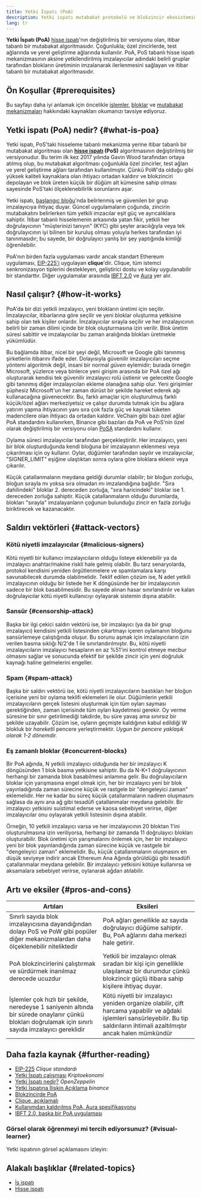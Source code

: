 ```yaml
---
title: Yetki İspatı (PoA)
description: Yetki ispatı mutabakat protokolü ve blokzincir ekosistemindeki rolüne dair bir açıklama.
lang: tr
---
```


**Yetki İspatı (PoA)** [hisse ispatı](/developers/docs/consensus-mechanisms/pos/)'nın değiştirilmiş bir versiyonu olan, itibar tabanlı bir mutabakat algoritmasıdır. Çoğunlukla; özel zincirlerde, test ağlarında ve yerel geliştirme ağlarında kullanılır. PoA, PoS tabanlı hisse ispatı mekanizmasının aksine yetkilendirilmiş imzalayıcılar adındaki belirli gruplar tarafından blokların üretiminin imzalanarak ilerlenmesini sağlayan ve itibar tabanlı bir mutabakat algoritmasıdır.

## Ön Koşullar {#prerequisites}

Bu sayfayı daha iyi anlamak için öncelikle [işlemler](/developers/docs/transactions/), [bloklar](/developers/docs/blocks/) ve [mutabakat mekanizmaları](/developers/docs/consensus-mechanisms/) hakkındaki kaynakları okumanızı tavsiye ediyoruz.

## Yetki ispatı (PoA) nedir? {#what-is-poa}

Yetki ispatı, PoS'taki hisseleme tabanlı mekanizma yerine itibar tabanlı bir mutabakat algoritması olan **[hisse ispatı](/developers/docs/consensus-mechanisms/pos/) (PoS)** algoritmasının değiştirilmiş bir versiyonudur. Bu terim ilk kez 2017 yılında Gavin Wood tarafından ortaya atılmış olup, bu mutabakat algoritması çoğunlukla özel zincirler, test ağları ve yerel geliştirme ağları tarafından kullanılmıştır. Çünkü PoW'da olduğu gibi yüksek kaliteli kaynaklara olan ihtiyacı ortadan kaldırır ve blokzinciri depolayan ve blok üreten küçük bir düğüm alt kümesine sahip olması sayesinde PoS'taki ölçeklenebilirlik sorunlarını aşar.

Yetki ispatı, [başlangıç bloğu](/glossary/#genesis-block)'nda belirlenmiş ve güvenilen bir grup imzalayıcıya ihtiyaç duyar. Güncel uygulamaların çoğunda, zincirin mutabakatını belirlerken tüm yetkili imzacılar eşit güç ve ayrıcalıklara sahiptir. İtibar tabanlı hisselemenin arkasında yatan fikir, yetkili her doğrulayıcının "müşterinizi tanıyın" (KYC) gibi şeyler aracılığıyla veya tek doğrulayıcının iyi bilinen bir kuruluş olması yoluyla herkes tarafından iyi tanınmasıdır; bu sayede, bir doğrulayıcı yanlış bir şey yaptığında kimliği öğrenilebilir.

PoA'nın birden fazla uygulaması vardır ancak standart Ethereum uygulaması, [EIP-225'i](https://eips.ethereum.org/EIPS/eip-225) uygulayan **clique**'dir. Clique, tüm istemci senkronizasyon tiplerini destekleyen, geliştirici dostu ve kolay uygulanabilir bir standarttır. Diğer uygulamalar arasında [IBFT 2.0](https://besu.hyperledger.org/stable/private-networks/concepts/poa) ve [Aura](https://openethereum.github.io/Chain-specification) yer alır.

## Nasıl çalışır? {#how-it-works}

PoA'da bir dizi yetkili imzalayıcı, yeni blokların üretimi için seçilir. İmzalayıcılar, itibarlarına göre seçilir ve yeni bloklar oluşturma yetkisine sahip olan tek kişiler onlardır. İmzalayıcılar sırayla seçilir ve her imzalayıcının belirli bir zaman dilimi içinde bir blok oluşturmasına izin verilir. Blok üretim süresi sabittir ve imzalayıcılar bu zaman aralığında blokları üretmekle yükümlüdür.

Bu bağlamda itibar, nicel bir şeyi değil, Microsoft ve Google gibi tanınmış şirketlerin itibarını ifade eder. Dolayısıyla güvenilir imzalayıcıları seçme yöntemi algoritmik değil, insani bir normal _güven_ eylemidir; burada örneğin Microsoft, yüzlerce veya binlerce yeni girişim arasında bir PoA özel ağı oluşturarak kendisi tek güvenilir imzalayıcı rolü üstlenir ve gelecekte Google gibi tanınmış diğer imzalayıcıları ekleme olanağına sahip olur. Yeni girişimler şüphesiz Microsoft'un her zaman dürüst bir şekilde hareket ederek ağı kullanacağına güvenecektir. Bu, farklı amaçlar için oluşturulmuş farklı küçük/özel ağları merkeziyetsiz ve çalışır durumda tutmak için bu ağlara yatırım yapma ihtiyacının yanı sıra çok fazla güç ve kaynak tüketen madencilere olan ihtiyacı da ortadan kaldırır. VeChain gibi bazı özel ağlar PoA standardını kullanırken, Binance gibi bazıları da PoA ve PoS'nin özel olarak değiştirilmiş bir versiyonu olan [PoSA](https://academy.binance.com/en/glossary/proof-of-staked-authority-posa) standardını kullanır.

Oylama süreci imzalayıcılar tarafından gerçekleştirilir. Her imzalayıcı, yeni bir blok oluşturduğunda kendi bloğuna bir imzalayanın eklenmesi veya çıkarılması için oy kullanır. Oylar, düğümler tarafından sayılır ve imzalayıcılar, "SIGNER_LIMIT" eşiğine ulaştıktan sonra oylara göre bloklara eklenir veya çıkarılır.

Küçük çatallanmaların meydana geldiği durumlar olabilir; bir bloğun zorluğu, bloğun sırayla mı yoksa sıra olmadan mı imzalandığına bağlıdır. "Sıra dahilindeki" bloklar 2. dereceden zorluğa, "sıra haricindeki" bloklar ise 1. dereceden zorluğa sahiptir. Küçük çatallanmaların olduğu durumlarda, blokları "sırayla" imzalayanların çoğunun bulunduğu zincir en fazla zorluğu biriktirecek ve kazanacaktır.

## Saldırı vektörleri {#attack-vectors}

### Kötü niyetli imzalayıcılar {#malicious-signers}

Kötü niyetli bir kullanıcı imzalayıcıların olduğu listeye eklenebilir ya da imzalayıcı anahtar/makine riskli hale gelmiş olabilir. Bu tarz senaryolarda, protokol kendisini yeniden örgütlenmelere ve spamlamalara karşı savunabilecek durumda olabilmelidir. Teklif edilen çözüm ise, N adet yetkili imzalayıcının olduğu bir listede her K döngüsünde her bir imzalayıcının sadece bir blok basabilmesidir. Bu sayede alınan hasar sınırlandırılır ve kalan doğrulayıcılar kötü niyetli kullanıcıyı oylayarak sistemin dışına atabilir.

### Sansür {#censorship-attack}

Başka bir ilgi çekici saldırı vektörü ise, bir imzalayıcı (ya da bir grup imzalayıcı) kendisini yetkili listesinden çıkartmayı içeren oylamanın bloğunu sansürlemeye çalıştığında oluşur. Bu sorunu aşmak için imzalayıcıların izin verilen basma sıklığı N/2'de 1 ile sınırlandırılmıştır. Bu, kötü niyetli imzalayıcıların imzalayıcı hesapların en az %51'ini kontrol etmeye mecbur olmasını sağlar ve sonucunda efektif bir şekilde zincir için yeni doğruluk kaynağı haline gelmelerini engeller.

### Spam {#spam-attack}

Başka bir saldırı vektörü ise, kötü niyetli imzalayıcıların bastıkları her bloğun içerisine yeni bir oylama teklifi eklemeleri ile olur. Düğümlerin yetkili imzalayıcıların gerçek listesini oluşturmak için tüm oyları sayması gerektiğinden, zaman içerisinde tüm oyları kaydetmesi gerekir. Oy verme süresine bir sınır getirilmediği takdirde, bu süre yavaş ama sınırsız bir şekilde uzayabilir. Çözüm ise, oyların geçmişte kaldığının kabul edildiği W blokluk bir _hareketli_ pencere yerleştirmektir. _Uygun bir pencere yaklaşık olarak 1-2 dönemdir._

### Eş zamanlı bloklar {#concurrent-blocks}

Bir PoA ağında, N yetkili imzalayıcı olduğunda her bir imzalayıcı K döngüsünden 1 blok basma yetkisine sahiptir. Bu da N-K+1 doğrulayıcının herhangi bir zamanda blok basabilmesi anlamına gelir. Bu doğrulayıcıların bloklar için yarışmasına engel olmak için, her bir imzalayıcı yeni bir blok yayınladığında zaman sürecine küçük ve rastgele bir "dengeleyici zaman" eklemelidir. Her ne kadar bu süreç küçük çatallanmaların nadiren oluşmasını sağlasa da aynı ana ağ gibi tesadüfi çatallanmalar meydana gelebilir. Bir imzalayıcı yetkisini suistimal ederse ve kaosa sebebiyet verirse, diğer imzalayıcılar onu oylayarak yetkili listesinin dışına atabilir.

Örneğin, 10 yetkili imzalayıcı varsa ve her imzalayıcının 20 bloktan 1'ini oluşturulmasına izin veriliyorsa, herhangi bir zamanda 11 doğrulayıcı blokları oluşturabilir. Blok üretimi için yarışmalarını önlemek için, her bir imzalayıcı yeni bir blok yayınlandığında zaman sürecine küçük ve rastgele bir "dengeleyici zaman" eklemelidir. Bu, küçük çatallanmaların oluşmasını en düşük seviyeye indirir ancak Ethereum Ana Ağında görüldüğü gibi tesadüfi çatallanmalar meydana gelebilir. Bir imzalayıcı yetkisini kötüye kullanırsa ve aksamalara sebebiyet verirse, oylanarak ağdan atılabilir.

## Artı ve eksiler {#pros-and-cons}

| Artıları                                                                                                                                               | Eksileri                                                                                                                                                                                            |
| ------------------------------------------------------------------------------------------------------------------------------------------------------ | --------------------------------------------------------------------------------------------------------------------------------------------------------------------------------------------------- |
| Sınırlı sayıda blok imzalayıcısına dayandığından dolayı PoS ve PoW gibi popüler diğer mekanizmalardan daha ölçeklenebilir niteliktedir                 | PoA ağları genellikle az sayıda doğrulayıcı düğüme sahiptir. Bu, PoA ağlarını daha merkezi hale getirir.                                                            |
| PoA blokzincirlerini çalıştırmak ve sürdürmek inanılmaz derecede ucuzdur                                                                               | Yetkili bir imzalayıcı olmak sıradan bir kişi için genellikle ulaşılamaz bir durumdur çünkü blokzincir güçlü itibara sahip kişilere ihtiyaç duyar.                                  |
| İşlemler çok hızlı bir şekilde, neredeyse 1 saniyenin altında bir sürede onaylanır çünkü blokları doğrulamak için sınırlı sayıda imzalayıcı gereklidir | Kötü niyetli bir imzalayıcı yeniden organize olabilir, çift harcama yapabilir ve ağdaki işlemleri sansürleyebilir. Bu tip saldırıların ihtimali azaltılmıştır ancak halen mümkündür |

## Daha fazla kaynak {#further-reading}

- [EIP-225](https://eips.ethereum.org/EIPS/eip-225) _Clique standardı_
- [Yetki İspatı çalışması](https://github.com/cryptoeconomics-study/website/blob/master/docs/sync/2.4-lecture.md) _Kriptoekonomi_
- [Yetki İspatı nedir?](https://forum.openzeppelin.com/t/proof-of-authority/3577) _OpenZeppelin_
- [Yetki İspatına İlişkin Açıklama](https://academy.binance.com/en/articles/proof-of-authority-explained) _binance_
- [Blokzincirde PoA](https://medium.com/techskill-brew/proof-of-authority-or-poa-in-blockchain-part-11-blockchain-series-be15b3321cba)
- [Clique, açıklamalı](https://medium.com/@Destiner/clique-cross-client-proof-of-authority-algorithm-for-ethereum-8b2a135201d)
- [Kullanımdan kaldırılmış PoA, Aura spesifikasyonu](https://openethereum.github.io/Chain-specification)
- [IBFT 2.0, başka bir PoA uygulaması](https://besu.hyperledger.org/stable/private-networks/concepts/poa)

### Görsel olarak öğrenmeyi mi tercih ediyorsunuz? {#visual-learner}

Yetki ispatının görsel açıklamasını izleyin:

<YouTube id="Mj10HSEM5_8" />

## Alakalı başlıklar {#related-topics}

- [İş ispatı](/developers/docs/consensus-mechanisms/pow/)
- [Hisse ispatı](/developers/docs/consensus-mechanisms/pos/)
